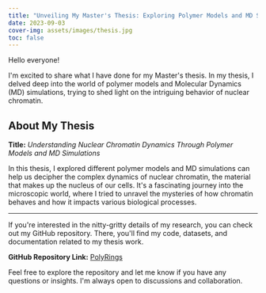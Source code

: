 ```yaml
---
title: "Unveiling My Master's Thesis: Exploring Polymer Models and MD Simulations"
date: 2023-09-03
cover-img: assets/images/thesis.jpg
toc: false
---
```


Hello everyone!

I'm excited to share what I have done for my Master's thesis. In my thesis, I delved deep into the world of polymer models and Molecular Dynamics (MD) simulations, trying to shed light on the intriguing behavior of nuclear chromatin.

## About My Thesis

**Title:** *Understanding Nuclear Chromatin Dynamics Through Polymer Models and MD Simulations*

In this thesis, I explored different polymer models and MD simulations can help us decipher the complex dynamics of nuclear chromatin, the material that makes up the nucleus of our cells. It's a fascinating journey into the microscopic world, where I tried to unravel the mysteries of how chromatin behaves and how it impacts various biological processes.

---

If you're interested in the nitty-gritty details of my research, you can check out my GitHub repository. There, you'll find my code, datasets, and documentation related to my thesis work.

**GitHub Repository Link:** [PolyRings](https://github.com/pietro-sillano/PolyRings)

Feel free to explore the repository and let me know if you have any questions or insights. I'm always open to discussions and collaboration.